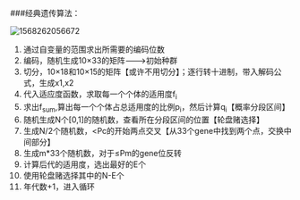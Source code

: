 ###经典遗传算法：

![1568262056672](C:\Users\娜\AppData\Roaming\Typora\typora-user-images\1568262056672.png)



1. 通过自变量的范围求出所需要的编码位数
2. 编码，随机生成10×33的矩阵--->初始种群
3. 切分，10×18和10×15的矩阵【或许不用切分】；逐行转十进制，带入解码公式，生成x1,x2
4. 代入适应度函数，求取每一个个体的适用度f<sub>i</sub>
5. 求出f<sub>sum</sub>,算出每一个个体占总适用度的比例p<sub>i</sub>，然后计算q<sub>i</sub>【概率分段区间】
6. 随机生成N个[0,1]的随机数，查看所在分段区间的位置【轮盘赌选择】
7. 生成N/2个随机数，<Pc的开始两点交叉【从33个gene中找到两个点，交换中间部分】
8. 生成m*33个随机数，对于≤Pm的gene位反转
9. 计算后代的适用度，选出最好的E个
10. 使用轮盘赌选择其中的N-E个
11. 年代数+1，进入循环
